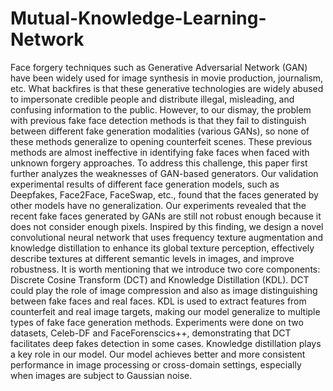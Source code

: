 # Mutual-Knowledge-Learning-Network
Face forgery techniques such as Generative Adversarial Network (GAN) have been widely used for image synthesis in movie production, journalism, etc. What backfires is that these generative technologies are widely abused to impersonate credible people and distribute illegal, misleading, and confusing information to the public. However, to our dismay, the problem with previous fake face detection methods is that they fail to distinguish between different fake generation modalities (various GANs), so none of these methods generalize to opening counterfeit scenes. These previous methods are almost ineffective in identifying fake faces when faced with unknown forgery approaches.  To address this challenge, this paper first further analyzes the weaknesses of GAN-based generators. Our validation experimental results of different face generation models, such as Deepfakes, Face2Face, FaceSwap, etc., found that the faces generated by other models have no generalization. Our experiments revealed that the recent fake faces generated by GANs are still not robust enough because it does not consider enough pixels. Inspired by this finding, we design a novel convolutional neural network that uses frequency texture augmentation and knowledge distillation to enhance its global texture perception, effectively describe textures at different semantic levels in images, and improve robustness. It is worth mentioning that we introduce two core components: Discrete Cosine Transform (DCT) and Knowledge Distillation (KDL). DCT could play the role of image compression and also as image distinguishing between fake faces and real faces. KDL is used to extract features from counterfeit and real image targets, making our model generalize to multiple types of fake face generation methods.  Experiments were done on two datasets, Celeb-DF and FaceForenscics++, demonstrating that DCT facilitates deep fakes detection in some cases. Knowledge distillation plays a key role in our model. Our model achieves better and more consistent performance in image processing or cross-domain settings, especially when images are subject to Gaussian noise.
